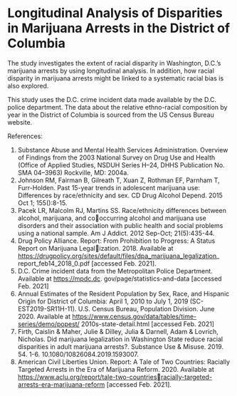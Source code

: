 # Longitudinal Analysis of Disparities in Marijuana Arrests in the District of Columbia
The study investigates the extent of racial disparity in Washington, D.C.’s marijuana arrests by using longitudinal analysis. In addition, how racial disparity in marijuana arrests might be linked to a systematic racial bias is also explored.

This study uses the D.C. crime incident data made available by the D.C. police department. The data about the relative ethno-racial composition by year in the District of Columbia is sourced from the US Census Bureau website.

References:

1. Substance Abuse and Mental Health Services Administration. Overview of Findings from the 2003
National Survey on Drug Use and Health (Office of Applied Studies, NSDUH Series H–24, DHHS
Publication No. SMA 04–3963) Rockville, MD: 2004a.
2. Johnson RM, Fairman B, Gilreath T, Xuan Z, Rothman EF, Parnham T, Furr-Holden. Past 15-year
trends in adolescent marijuana use: Differences by race/ethnicity and sex. CD Drug Alcohol Depend.
2015 Oct 1; 155():8-15.
3. Pacek LR, Malcolm RJ, Martins SS. Race/ethnicity differences between alcohol, marijuana, and cooccurring alcohol and marijuana use disorders and their association with public health and social
problems using a national sample. Am J Addict. 2012 Sep-Oct; 21(5):435-44.
4. Drug Policy Alliance. Report: From Prohibition to Progress: A Status Report on Marijuana Legalization. 2018. Available at https://drugpolicy.org/sites/default/files/dpa_marijuana_legalization_
report_feb14_2018_0.pdf [accessed Feb. 2021].
5. D.C. Crime incident data from the Metropolitan Police Department. Available at https://mpdc.dc.
gov/page/statistics-and-data [accessed Feb. 2021]
6. Annual Estimates of the Resident Population by Sex, Race, and Hispanic Origin for District of
Columbia: April 1, 2010 to July 1, 2019 (SC-EST2019-SR11H-11). U.S. Census Bureau, Population
Division. June 2020. Available at https://www.census.gov/data/tables/time-series/demo/popest/
2010s-state-detail.html [accessed Feb. 2021]
7. Firth, Caislin & Maher, Julie & Dilley, Julia & Darnell, Adam & Lovrich, Nicholas. Did marijuana
legalization in Washington State reduce racial disparities in adult marijuana arrests?. Substance Use
& Misuse. 2019. 54. 1-6. 10.1080/10826084.2019.1593007.
8. American Civil Liberties Union. Report: A Tale of Two Countries: Racially Targeted Arrests in
the Era of Marijuana Reform. 2020. Available at https://www.aclu.org/report/tale-two-countriesracially-targeted-arrests-era-marijuana-reform [accessed Feb. 2021].
